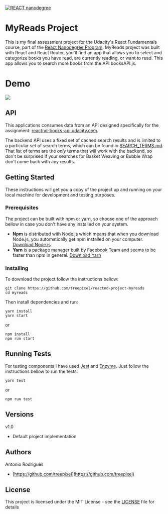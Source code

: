 [![REACT nanodegree](https://img.shields.io/badge/udacity-REACTND-02b3e4.svg?style=flat)](https://www.udacity.com/course/react-nanodegree--nd019)

# MyReads Project

This is my final assessment project for the Udacity's React Fundamentals course, part of the [React Nanodegree Program](https://udacity.com/course/nd019). MyReads project was built with React and React Router, you'll find an app that allows you to select and categorize books you have read, are currently reading, or want to read. This app allows you to search more books from the API booksAPI.js.

# Demo

![](screen.gif)

## API

This applications consumes data from an API designed specifically for the assignment: [reactnd-books-api.udacity.com](https://reactnd-books-api.udacity.com/).

The backend API uses a fixed set of cached search results and is limited to a particular set of search terms, which can be found in [SEARCH_TERMS.md](SEARCH_TERMS.md). That list of terms are the _only_ terms that will work with the backend, so don't be surprised if your searches for Basket Weaving or Bubble Wrap don't come back with any results.

## Getting Started

These instructions will get you a copy of the project up and running on your local machine for development and testing purposes.

### Prerequisites

The project can be built with npm or yarn, so choose one of the approach bellow in case you don't have any installed on your system.

- **Npm** is distributed with Node.js which means that when you download Node.js, you automatically get npm installed on your computer. [Download Node.js](https://nodejs.org/en/download/)
- **Yarn** is a package manager built by Facebook Team and seems to be faster than npm in general. [Download Yarn](https://yarnpkg.com/en/docs/install)

### Installing

To download the project follow the instructions bellow:

```
git clone https://github.com/treepixel/reactnd-project-myreads
cd myreads
```

Then install dependencies and run:

```
yarn install
yarn start
```

or

```
npm install
npm run start
```

## Running Tests

For testing components I have used [Jest](https://jestjs.io/) and [Enzyme](https://airbnb.io/enzyme/). Just follow the instructions bellow to run the tests:

```
yarn test
```

or

```
npm run test
```

## Versions

v1.0

- Default project implementation

## Authors

Antonio Rodrigues

- [https://github.com/treepixel](https://github.com/treepixel)

## License

This project is licensed under the MIT License - see the [LICENSE](https://github.com/treepixel/reactnd-project-myreads/LICENSE.md) file for details

